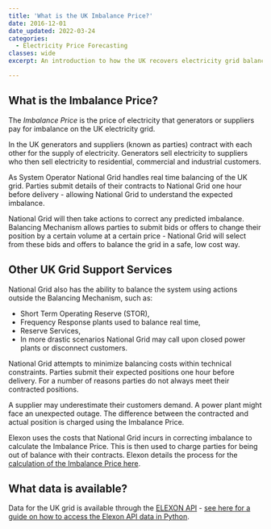 ```yaml
---
title: 'What is the UK Imbalance Price?'
date: 2016-12-01
date_updated: 2022-03-24
categories:
  - Electricity Price Forecasting
classes: wide
excerpt: An introduction to how the UK recovers electricity grid balancing costs.

---
```


## What is the Imbalance Price?

The *Imbalance Price* is the price of electricity that generators or suppliers pay for imbalance on the UK electricity grid.

In the UK generators and suppliers (known as parties) contract with each other for the supply of electricity.  Generators sell electricity to suppliers who then sell electricity to residential, commercial and industrial customers.

As System Operator National Grid handles real time balancing of the UK grid.  Parties submit details of their contracts to National Grid one hour before delivery - allowing National Grid to understand the expected imbalance.

National Grid will then take actions to correct any predicted imbalance.  Balancing Mechanism allows parties to submit bids or offers to change their position by a certain volume at a certain price - National Grid will select from these bids and offers to balance the grid in a safe, low cost way.

## Other UK Grid Support Services

National Grid also has the ability to balance the system using actions outside the Balancing Mechanism, such as:

- Short Term Operating Reserve (STOR),
- Frequency Response plants used to balance real time,
- Reserve Services,
- In more drastic scenarios National Grid may call upon closed power plants or disconnect customers.  

National Grid attempts to minimize balancing costs within technical constraints.  Parties submit their expected positions one hour before delivery.  For a number of reasons parties do not always meet their contracted positions.

A supplier may underestimate their customers demand.  A power plant might face an unexpected outage.  The difference between the contracted and actual position is charged using the Imbalance Price.

Elexon uses the costs that National Grid incurs in correcting imbalance to calculate the Imbalance Price.  This is then used to charge parties for being out of balance with their contracts. Elexon details the process for the [calculation of the Imbalance Price here](https://www.elexon.co.uk/reference/credit-pricing/imbalance-pricing/).


## What data is available?

Data for the UK grid is available through the [ELEXON API](https://www.elexon.co.uk/change/new-balancing-mechanism-reporting-service-bmrs/) - [see here for a guide on how to access the Elexon API data in Python](https://adgefficiency.com/elexon-api-uk-electricity-grid-data-with-python/).
